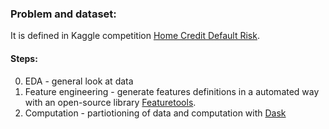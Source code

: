 ### Problem and dataset:
It is defined in Kaggle competition [Home Credit Default Risk](https://www.kaggle.com/c/home-credit-default-risk). 

#### Steps:
0. EDA - general look at data
1. Feature engineering - generate features definitions in a automated way with an open-source library [Featuretools](https://www.featuretools.com/). 
2. Computation - partiotioning of data and computation with [Dask](http://dask.pydata.org/en/latest/docs.html)
